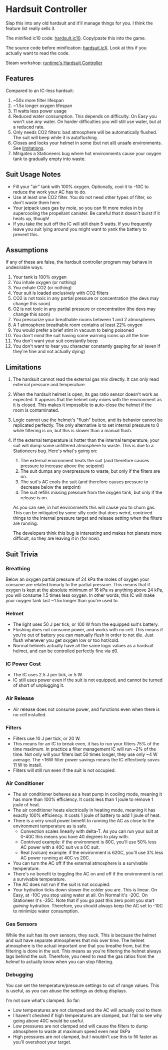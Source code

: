 # Hardsuit Controller

Slap this into any old hardsuit and it'll manage things for you. I think the feature list really sells it.

The minified ic10 code: [hardsuit.ic10](hardsuit.release.ic10). Copy/paste this into the game.

The source code before minification: [hardsuit.icX](hardsuit.icX). Look at this if you actually want to read the code.

Steam workshop: [runtime's Hardsuit Controller](https://steamcommunity.com/sharedfiles/filedetails/?id=2845816603)

## Features

Compared to an IC-less hardsuit:

1. ~50x more filter lifespan
2. ~1.5x longer oxygen lifespan
3. 11 watts less power usage
4. Reduced water consumption. This depends on difficulty. On Easy you won't use *any* water. On harder difficulties you will still use water, but at a reduced rate.
5. Only needs CO2 filters: bad atmosphere will be automatically flushed. The suit will beep while it is autoflushing.
6. Closes and locks your helmet in some (but not all) unsafe environments. See [limitations](#limitations).
7. Mitigates a Stationeers bug where hot environments cause your oxygen tank to gradually empty into waste.

## Suit Usage Notes
- Fill your "air" tank with 100% oxygen. Optionally, cool it to -10C to reduce the work your AC has to do.
- Use at least one CO2 filter. You do not need other types of filter, so don't waste them here.
- Your jetpack uses gas by mole, so you can fit more moles in by supercooling the propellant canister. Be careful that it doesn't burst if it heats up, though!
- If you take the suit off the IC will still drain 5 watts. If you frequently leave you suit lying around you might want to yank the battery to prevent this.

## Assumptions

If any of these are false, the hardsuit controller program may behave in undesirable ways:

1. Your tank is 100% oxygen
2. You inhale oxygen (or nothing)
3. You exhale CO2 (or nothing)
4. Your suit is loaded exclusively with CO2 filters
5. CO2 is not toxic in any partial pressure or concentration (the devs may change this soon)
6. O2 is not toxic in any partial pressure or concentration (the devs may change this soon)
7. You pressurize your breathable rooms between 1 and 2 atmospheres
8. A 1 atmosphere breathable room contains at least 22% oxygen
9. You would prefer a brief stint in vacuum to being poisoned
10. You don't mind the suit having some warning icons up all the time
11. You don't want your suit constantly beep
12. You don't want to hear you character constantly gasping for air (even if they're fine and not actually dying)

## Limitations

1. The hardsuit cannot read the external gas mix directly. It can only read external pressure and temperature.
2. When the hardsuit helmet is open, its gas ratio sensor doesn't work as expected. It appears that the helmet only mixes with the environment as it is closed. This makes it impossible to auto-close the helmet if the room is contaminated.
3. Logic cannot use the helmet's "flush" button, and its behavior cannot be replicated perfectly. The only alternative is to set internal pressure to 0 while filtering is on, but this is slower than a manual flush.
4. If the external temperature is hotter than the internal temperature, your suit will dump some unfiltered atmosphere to waste. This is due to a Stationeers bug. Here's what's going on:

   1. The external environment heats the suit (and therefore causes pressure to increase above the setpoint)
   2. The suit dumps any overpressure to waste, but only if the filters are on.
   3. The suit's AC cools the suit (and therefore causes pressure to decrease below the setpoint)
   4. The suit refills missing pressure from the oxygen tank, but only if the release is on.

   As you can see, in hot environments this will cause you to churn gas. This can be mitigated by some silly code that does weird, contrived things to the internal pressure target and release setting when the filters are running.

   The developers think this bug is interesting and makes hot planets more difficult, so they are leaving it in (for now).

## Suit Trivia

### Breathing

Below an oxygen partial pressure of 24 kPa the moles of oxygen your consume are related linearly to the partial pressure. This means that if oxygen is kept at the absolute minimum of 16 kPa vs anything above 24 kPa, you will consume 1.5 times less oxygen. In other words, this IC will make your oxygen tank last ~1.5x longer than you're used to.

### Helmet

- The light uses 50 J per tick, or 100 W from the equipped suit's battery.
- Flushing does not consume power, and works with no cell. This means if you're out of battery you can manually flush in order to not die. Just flush whenever you get oxygen low or too hot/cold.
- Normal helmets actually have all the same logic values as a hardsuit helmet, and can be controlled perfectly fine via d0.

### IC Power Cost

- The IC uses 2.5 J per tick, or 5 W.
- IC still uses power even if the suit is not equipped, and cannot be turned of short of unplugging it.

### Air Release

- Air release does not consume power, and functions even when there is no cell installed.

### Filters

- Filters use 10 J per tick, or 20 W.
- This means for an IC to break even, it has to run your filters 75% of the time maximum. In practice a filter management IC will run ~2% of the time. Not only will your filters last 50 times longer, they use only ~4 W average. The ~16W filter power savings means the IC effectively *saves* 11 W to install.
- Filters will still run even if the suit is not occupied.

### Air Conditioner

- The air conditioner behaves as a heat pump in cooling mode, meaning it has more than 100% efficiency. It costs less than 1 joule to remove 1 joule of heat.
- The air conditioner heats electrically in heating mode, meaning it has exactly 100% efficiency. It costs 1 joule of battery to add 1 joule of heat.
- There is a very small power benefit to running the AC as close to the environment temperature as is safe.
  - Convection scales linearly with delta-T. As you can run your suit at 0-40C this means you have 40 degrees to play with.
  - Contrived example: if the environment is 80C, you'll use 50% less AC power with a 40C suit vs a 0C suit.
  - Real (vulcan) example: if the environment is 620C, you'll use 3% less AC power running at 40C vs 20C.
- You can turn the AC off if the external atmosphere is a survivable temperature.
- There's no benefit to toggling the AC on and off if the environment is not a survivable temperature.
- The AC does not run if the suit is not occupied.
- Your hydration ticks down slower the colder you are. This is linear. On Easy, at -10C you stop using water at all. On Normal it's -20C. On Stationeer it's -35C. Note that if you go past this zero point you start *gaining* hydration. Therefore, you should always keep the AC set to -10C to minimize water consumption.

### Gas Sensors

While the suit has its own sensors, they suck. This is because the helmet and suit have separate
atmospheres that mix over time. The helmet atmosphere is the actual important one that you breathe
from, but the filtering is done in the suit. This means as you're filtering the helmet always lags
behind the suit. Therefore, you need to read the gas ratios from the *helmet* to actually know when
you can stop filtering.

### Debugging

You can set the temperature/pressure settings to out of range values. This is useful, as you can abuse the settings as
debug displays.

I'm not sure what's clamped. So far:
- Low temperatures are not clamped and the AC will actually cool to them
- I haven't checked if high temperatures are clamped, but I fail to see why going above 40C would be useful.
- Low pressures are not clamped and will cause the filters to dump atmosphere to waste at maximum speed even near 0kPa
- High pressures are not clamped, but I wouldn't use this to fill faster as you'll overshoot your target.

